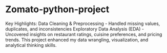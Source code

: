 # Zomato-python-project
Key Highlights:  Data Cleaning &amp; Preprocessing - Handled missing values, duplicates, and inconsistencies  Exploratory Data Analysis (EDA) - Uncovered insights on restaurant ratings, cuisine preferences, and pricing trends.  This project enhanced my data wrangling, visualization, and analytical thinking skills. 
